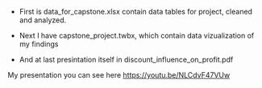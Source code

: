 - First is data_for_capstone.xlsx contain data tables for project, cleaned and analyzed.

- Next I have capstone_project.twbx, which contain data vizualization of my findings

- And at last presintation itself in discount_influence_on_profit.pdf


My presentation you can see here https://youtu.be/NLCdvF47VUw

